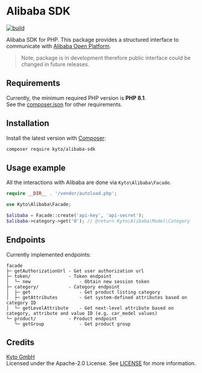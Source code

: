 # Alibaba SDK
[![build](https://github.com/kyto-gmbh/alibaba-sdk-php/actions/workflows/build.yml/badge.svg)](https://github.com/kyto-gmbh/alibaba-sdk-php/actions/workflows/build.yml)

Alibaba SDK for PHP. This package provides a structured interface to communicate with [Alibaba Open Platform](https://developer.alibaba.com/en/doc.htm?spm=a219a.7629140.0.0.188675fe5JPvEa#?docType=1&docId=118496).

> Note, package is in development therefore public interface could be changed in future releases.

## Requirements
Currently, the minimum required PHP version is **PHP 8.1**.  
See the [composer.json](composer.json) for other requirements.  

## Installation
Install the latest version with [Composer](https://getcomposer.org/):
```bash
composer require kyto/alibaba-sdk
```

## Usage example
All the interactions with Alibaba are done via `Kyto\Alibaba\Facade`.

```php
require __DIR__ . '/vendor/autoload.php';

use Kyto\Alibaba\Facade;

$alibaba = Facade::create('api-key', 'api-secret');
$alibaba->category->get('0'); // @return Kyto\Alibaba\Model\Category
```

## Endpoints
Currently implemented endpoints:

```text
facade
├─ getAuthorizationUrl - Get user authorization url
├─ token/              - Token endpoint
│  └─ new                  - Obtain new session token
├─ category/           - Category endpoint
│  ├─ get                  - Get product listing category
│  ├─ getAttributes        - Get system-defined attributes based on category ID
│  └─ getLevelAttribute    - Get next-level attribute based on category, attribute and value ID (e.g. car_model values)
└─ product/            - Product endpoint
   └─ getGroup             - Get product group
```

## Credits
[Kyto GmbH](https://kyto.com/)  
Licensed under the Apache-2.0 License. See [LICENSE](LICENSE) for more information.  
